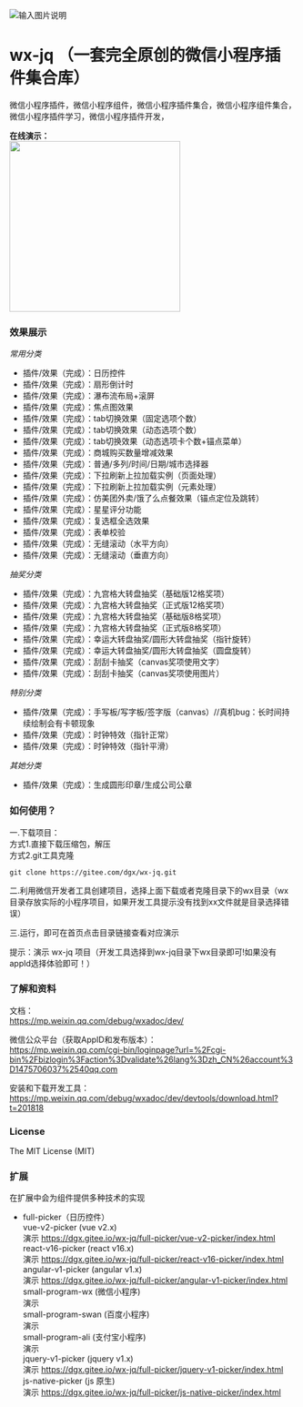 ![输入图片说明](https://gitee.com/uploads/images/2018/0126/131739_98b60799_385401.png "logo.png")   

# wx-jq  （一套完全原创的微信小程序插件集合库） 

微信小程序插件，微信小程序组件，微信小程序插件集合，微信小程序组件集合，微信小程序插件学习，微信小程序插件开发，  

 **在线演示：**  
<img src="https://gitee.com/uploads/images/2018/0128/100347_1cf05a5b_385401.jpeg" width = 300px height = 300px />    
  

### 效果展示
 _常用分类_ 
- 插件/效果（完成）：日历控件  
- 插件/效果（完成）：扇形倒计时  
- 插件/效果（完成）：瀑布流布局+滚屏  
- 插件/效果（完成）：焦点图效果
- 插件/效果（完成）：tab切换效果（固定选项个数）  
- 插件/效果（完成）：tab切换效果（动态选项个数）   
- 插件/效果（完成）：tab切换效果（动态选项卡个数+锚点菜单）  
- 插件/效果（完成）：商城购买数量增减效果  
- 插件/效果（完成）：普通/多列/时间/日期/城市选择器   
- 插件/效果（完成）：下拉刷新上拉加载实例（页面处理）  
- 插件/效果（完成）：下拉刷新上拉加载实例（元素处理）  
- 插件/效果（完成）：仿美团外卖/饿了么点餐效果（锚点定位及跳转）  
- 插件/效果（完成）：星星评分功能   
- 插件/效果（完成）：复选框全选效果   
- 插件/效果（完成）：表单校验   
- 插件/效果（完成）：无缝滚动（水平方向）   
- 插件/效果（完成）：无缝滚动（垂直方向）   

 _抽奖分类_ 
- 插件/效果（完成）：九宫格大转盘抽奖（基础版12格奖项）
- 插件/效果（完成）：九宫格大转盘抽奖（正式版12格奖项）
- 插件/效果（完成）：九宫格大转盘抽奖（基础版8格奖项）
- 插件/效果（完成）：九宫格大转盘抽奖（正式版8格奖项）
- 插件/效果（完成）：幸运大转盘抽奖/圆形大转盘抽奖（指针旋转）
- 插件/效果（完成）：幸运大转盘抽奖/圆形大转盘抽奖（圆盘旋转）
- 插件/效果（完成）：刮刮卡抽奖（canvas奖项使用文字）  
- 插件/效果（完成）：刮刮卡抽奖（canvas奖项使用图片）   

 _特别分类_
- 插件/效果（完成）：手写板/写字板/签字版（canvas）//真机bug：长时间持续绘制会有卡顿现象   
- 插件/效果（完成）：时钟特效（指针正常）     
- 插件/效果（完成）：时钟特效（指针平滑）     

 _其她分类_ 
- 插件/效果（完成）：生成圆形印章/生成公司公章   
 
 
### 如何使用？
一.下载项目：  
方式1.直接下载压缩包，解压   
方式2.git工具克隆  
```
git clone https://gitee.com/dgx/wx-jq.git  
```

二.利用微信开发者工具创建项目，选择上面下载或者克隆目录下的wx目录（wx目录存放实际的小程序项目，如果开发工具提示没有找到xx文件就是目录选择错误）     

三.运行，即可在首页点击目录链接查看对应演示   

提示：演示 wx-jq 项目（开发工具选择到wx-jq目录下wx目录即可!如果没有appId选择体验即可！）    


### 了解和资料
文档：  
https://mp.weixin.qq.com/debug/wxadoc/dev/  

微信公众平台（获取AppID和发布版本）：  
https://mp.weixin.qq.com/cgi-bin/loginpage?url=%2Fcgi-bin%2Fbizlogin%3Faction%3Dvalidate%26lang%3Dzh_CN%26account%3D1475706037%2540qq.com   

安装和下载开发工具：  
https://mp.weixin.qq.com/debug/wxadoc/dev/devtools/download.html?t=201818   

  
### License   
The MIT License (MIT)   


### 扩展  
在扩展中会为组件提供多种技术的实现  

- full-picker（日历控件）  
vue-v2-picker (vue v2.x)  
演示 https://dgx.gitee.io/wx-jq/full-picker/vue-v2-picker/index.html  
react-v16-picker (react v16.x)  
演示 https://dgx.gitee.io/wx-jq/full-picker/react-v16-picker/index.html   
angular-v1-picker (angular v1.x)   
演示 https://dgx.gitee.io/wx-jq/full-picker/angular-v1-picker/index.html   
small-program-wx (微信小程序)   
演示     
small-program-swan (百度小程序)   
演示   
small-program-ali (支付宝小程序)   
演示  
jquery-v1-picker (jquery v1.x)  
演示 https://dgx.gitee.io/wx-jq/full-picker/jquery-v1-picker/index.html  
js-native-picker (js 原生)  
演示 https://dgx.gitee.io/wx-jq/full-picker/js-native-picker/index.html  
